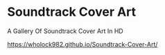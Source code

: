 # Soundtrack Cover Art
A Gallery Of Soundtrack Cover Art In HD

https://wholock982.github.io/Soundtrack-Cover-Art/
